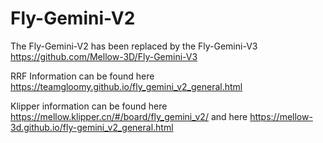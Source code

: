 # Fly-Gemini-V2

The Fly-Gemini-V2 has been replaced by the Fly-Gemini-V3 https://github.com/Mellow-3D/Fly-Gemini-V3

RRF Information can be found here https://teamgloomy.github.io/fly_gemini_v2_general.html

Klipper information can be found here https://mellow.klipper.cn/#/board/fly_gemini_v2/ and here https://mellow-3d.github.io/fly-gemini_v2_general.html
